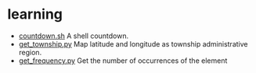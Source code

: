# learning
- [countdown.sh](https://github.com/KARL13YAN/learning/blob/master/countdown.sh) A shell countdown.
-  [get_township.py](https://github.com/KARL13YAN/learning/blob/master/get_township.py) Map latitude and longitude as township administrative region.
- [get_frequency.py](https://github.com/KARL13YAN/learning/blob/master/get_frequency.py) Get the number of occurrences of the element
